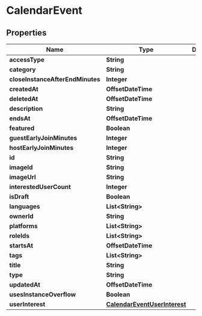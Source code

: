 

# CalendarEvent



## Properties

| Name | Type | Description | Notes |
|------------ | ------------- | ------------- | -------------|
|**accessType** | **String** |  |  |
|**category** | **String** |  |  [optional] |
|**closeInstanceAfterEndMinutes** | **Integer** |  |  [optional] |
|**createdAt** | **OffsetDateTime** |  |  |
|**deletedAt** | **OffsetDateTime** |  |  [optional] |
|**description** | **String** |  |  [optional] |
|**endsAt** | **OffsetDateTime** |  |  [optional] |
|**featured** | **Boolean** |  |  [optional] |
|**guestEarlyJoinMinutes** | **Integer** |  |  [optional] |
|**hostEarlyJoinMinutes** | **Integer** |  |  [optional] |
|**id** | **String** |  |  |
|**imageId** | **String** |  |  [optional] |
|**imageUrl** | **String** |  |  [optional] |
|**interestedUserCount** | **Integer** |  |  [optional] |
|**isDraft** | **Boolean** |  |  [optional] |
|**languages** | **List&lt;String&gt;** |   |  [optional] |
|**ownerId** | **String** |  |  [optional] |
|**platforms** | **List&lt;String&gt;** |   |  [optional] |
|**roleIds** | **List&lt;String&gt;** |   |  [optional] |
|**startsAt** | **OffsetDateTime** |  |  [optional] |
|**tags** | **List&lt;String&gt;** |   |  [optional] |
|**title** | **String** |  |  |
|**type** | **String** |  |  [optional] |
|**updatedAt** | **OffsetDateTime** |  |  [optional] |
|**usesInstanceOverflow** | **Boolean** |  |  [optional] |
|**userInterest** | [**CalendarEventUserInterest**](CalendarEventUserInterest.md) |  |  [optional] |



